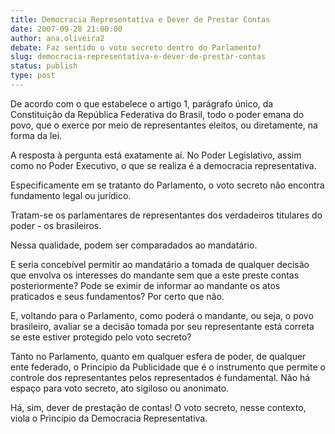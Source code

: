 ```yaml
---
title: Democracia Representativa e Dever de Prestar Contas
date: 2007-09-28 21:00:00
author: ana.oliveira2
debate: Faz sentido o voto secreto dentro do Parlamento?
slug: democracia-representativa-e-dever-de-prestar-contas
status: publish 
type: post
---
```


De acordo com o que estabelece o artigo 1, parágrafo único, da Constituição da República Federativa do Brasil, todo o poder emana do povo, que o exerce por meio de representantes eleitos, ou diretamente, na forma da lei.  

A resposta à pergunta está exatamente aí. No Poder Legislativo, assim como no Poder Executivo, o que se realiza é a democracia representativa.  

Especificamente em se tratanto do Parlamento, o voto secreto não encontra fundamento legal ou jurídico.  

Tratam-se os parlamentares de representantes dos verdadeiros titulares do poder - os brasileiros.  

Nessa qualidade, podem ser comparadados ao mandatário.  

E seria concebível permitir ao mandatário a tomada de qualquer decisão que envolva os interesses do mandante sem que a este preste contas posteriormente? Pode se eximir de informar ao mandante os atos praticados e seus fundamentos? Por certo que não.  

E, voltando para o Parlamento, como poderá o mandante, ou seja, o povo brasileiro, avaliar se a decisão tomada por seu representante está correta se este estiver protegido pelo voto secreto?  

Tanto no Parlamento, quanto em qualquer esfera de poder, de qualquer ente federado, o Princípio da Publicidade que é o instrumento que permite o controle dos representantes pelos representados é fundamental. Não há espaço para voto secreto, ato sigiloso ou anonimato.  

Há, sim, dever de prestação de contas! O voto secreto, nesse contexto, viola o Princípio da Democracia Representativa.
